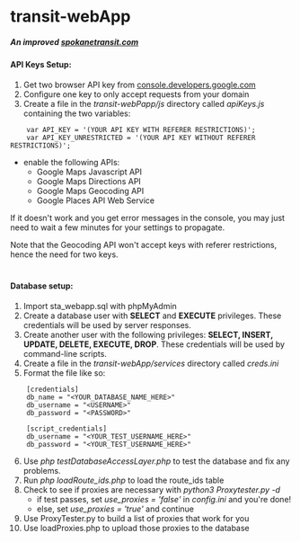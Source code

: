 # transit-webApp
##### _An improved [spokanetransit.com](https://www.spokanetransit.com/)_

#### API Keys Setup:
1. Get two browser API key from [console.developers.google.com](https://console.developers.google.com)
2. Configure one key to only accept requests from your domain
3. Create a file in the _transit-webPapp/js_ directory called _apiKeys.js_ containing the two variables:

```
    var API_KEY = '(YOUR API KEY WITH REFERER RESTRICTIONS)';
    var API_KEY_UNRESTRICTED = '(YOUR API KEY WITHOUT REFERER RESTRICTIONS)';
```
    
* enable the following APIs:
    + Google Maps Javascript API
    + Google Maps Directions API
    + Google Maps Geocoding API
    + Google Places API Web Service


If it doesn't work and you get error messages in the console, you may just need to wait a few minutes for your settings to propagate.

Note that the Geocoding API won't accept keys with referer restrictions, hence the need for two keys. 

#

#### Database setup:
1. Import sta_webapp.sql with phpMyAdmin
2. Create a database user with **SELECT** and **EXECUTE** privileges. These credentials will be used by server responses.
3. Create another user with the following privileges: **SELECT, INSERT, UPDATE, DELETE, EXECUTE, DROP**. These credentials will be used by command-line scripts.
4. Create a file in the _transit-webApp/services_ directory called _creds.ini_
5. Format the file like so:

```
    [credentials]
    db_name = "<YOUR_DATABASE_NAME_HERE>"
    db_username = "<USERNAME>"
    db_password = "<PASSWORD>"
    
    [script_credentials]
    db_username = "<YOUR_TEST_USERNAME_HERE>"
    db_password = "<YOUR_TEST_USERNAME_HERE>"
```

6. Use _php testDatabaseAccessLayer.php_ to test the database and fix any problems.
7. Run _php loadRoute_ids.php_ to load the route_ids table
8. Check to see if proxies are necessary with _python3 Proxytester.py -d_
    + if test passes, set _use_proxies = 'false'_ in _config.ini_ and you're done!
    + else, set _use_proxies = 'true'_ and continue
9. Use ProxyTester.py to build a list of proxies that work for you
10. Use loadProxies.php to upload those proxies to the database 